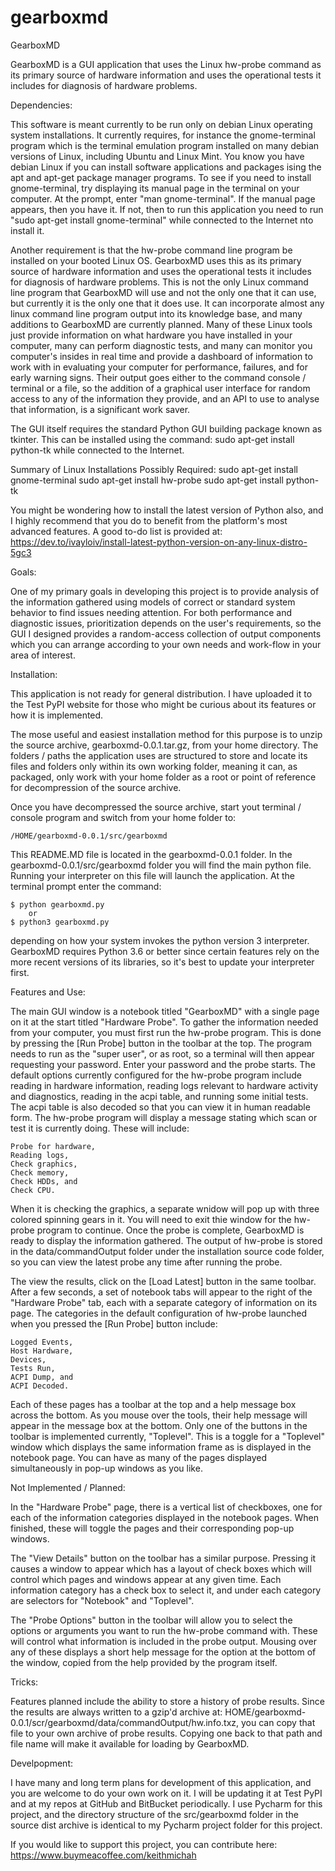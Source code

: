 # gearboxmd

GearboxMD


GearboxMD is a GUI application that uses the Linux hw-probe command as its primary source of hardware information and uses the operational tests it includes for diagnosis of hardware problems.


Dependencies:

This software is meant currently to be run only on debian Linux operating system installations.  It currently requires, for instance the gnome-terminal program which is the terminal emulation program installed on many debian versions of Linux, including Ubuntu and Linux Mint.  You know you have debian Linux if you can install software applications and packages ising the apt and apt-get package manager programs.  To see if you need to install gnome-terminal, try displaying its manual page in the terminal on your computer.  At the prompt, enter "man gnome-terminal".  If the manual page appears, then you have it.  If not, then to run this application you need to run "sudo apt-get install gnome-terminal" while connected to the Internet nto install it.

Another requirement is that the hw-probe command line program be installed on your booted Linux OS. GearboxMD uses this as its primary source of hardware information and uses the operational tests it includes for diagnosis of hardware problems.  This is not the only Linux command line program that GearboxMD will use and not the only one that it can use, but currently it is the only one that it does use.  It can incorporate almost any linux command line program output into its knowledge base, and many additions to GearboxMD are currently planned.  Many of these Linux tools just provide information on what hardware you have installed in your computer, many can perform diagnostic tests, and many can monitor you computer's insides in real time and provide a dashboard of information to work with in evaluating your computer for performance, failures, and for early warning signs.  Their output goes either to the command console / terminal or a file, so the addition of a graphical user interface for random access to any of the information they provide, and an API to use to analyse that information, is a significant work saver.

The GUI itself requires the standard Python GUI building package known as tkinter.  This can be installed using the command: sudo apt-get install python-tk while connected to the Internet.

Summary of Linux Installations Possibly Required:
	sudo apt-get install gnome-terminal
	sudo apt-get install hw-probe
	sudo apt-get install python-tk

You might be wondering how to install the latest version of Python also, and I highly recommend that you do to benefit from the platform's most advanced features.  A good to-do list is provided at:
	https://dev.to/ivayloiv/install-latest-python-version-on-any-linux-distro-5gc3


Goals:

One of my primary goals in developing this project is to provide analysis of the information gathered using models of correct or standard system behavior to find issues needing attention.  For both performance and diagnostic issues, prioritization depends on the user's requirements, so the GUI I designed provides a random-access collection of output components which you can arrange according to your own needs and work-flow in your area of interest.  


Installation:

This application is not ready for general distribution.  I have uploaded it to the Test PyPI website for those who might be curious about its features or how it is implemented.  

The mose useful and easiest installation method for this purpose is to unzip the source archive, gearboxmd-0.0.1.tar.gz, from your home directory.  The folders / paths the application uses are structured to store and locate its files and folders only within its own working folder, meaning it can, as packaged, only work with your home folder as a root or point of reference for decompression of the source archive.

Once you have decompressed the source archive, start yout terminal / console program and switch from your home folder to:

	/HOME/gearboxmd-0.0.1/src/gearboxmd

This README.MD file is located in the gearboxmd-0.0.1 folder.  In the gearboxmd-0.0.1/src/gearboxmd folder you will find the main python file.  Running your interpreter on this file will launch the application.  At the terminal prompt enter the command:
	
	$ python gearboxmd.py
		or
	$ python3 gearboxmd.py

depending on how your system invokes the python version 3 interpreter.  GearboxMD requires Python 3.6 or better since certain features rely on the more recent versions of its libraries, so it's best to update your interpreter first.


Features and Use:

The main GUI window is a notebook titled "GearboxMD" with a single page on it at the start titled "Hardware Probe".  To gather the information needed from your computer, you must first run the hw-probe program.  This is done by pressing the [Run Probe] button in the toolbar at the top.  The program needs to run as the "super user", or as root, so a terminal will then appear requesting your password.  Enter your password and the probe starts.  The default options currently configured for the hw-probe program include reading in hardware information, reading logs relevant to hardware activity and diagnostics, reading in the acpi table, and running some initial tests.  The acpi table is also decoded so that you can view it in human readable form.  The hw-probe program will display a message stating which scan or test it is currently doing.  These will include:

	Probe for hardware,
	Reading logs,
	Check graphics,
	Check memory,
	Check HDDs, and
	Check CPU. 

When it is checking the graphics, a separate wnidow will pop up with three colored spinning gears in it.  You will need to exit thie window for the hw-probe program to continue.  Once the probe is complete, GearboxMD is ready to display the information gathered.  The output of hw-probe is stored in the data/commandOutput folder under the installation source code folder, so you can view the latest probe any time after running the probe.

The view the results, click on the [Load Latest] button in the same toolbar.  After a few seconds, a set of notebook tabs will appear to the right of the "Hardware Probe" tab, each with a separate category of information on its page.  The categories in the default configuration of hw-probe launched when you pressed the [Run Probe] button include:

	Logged Events,
	Host Hardware,
	Devices,
	Tests Run,
	ACPI Dump, and
	ACPI Decoded.

Each of these pages has a toolbar at the top and a help message box across the bottom.  As you mouse over the tools, their help message will appear in the message box at the bottom.  Only one of the buttons in the toolbar is implemented currently, "Toplevel".  This is a toggle for a "Toplevel" window which displays the same information frame as is displayed in the notebook page.  You can have as many of the pages displayed simultaneously in pop-up windows as you like.

Not Implemented / Planned:

In the "Hardware Probe" page, there is a vertical list of checkboxes, one for each of the information categories displayed in the notebook pages.  When finished, these will toggle the pages and their corresponding pop-up windows.

The "View Details" button on the toolbar has a similar purpose.  Pressing it causes a window to appear which has a layout of check boxes which will control which pages and windows appear at any given time.  Each information category has a check box to select it, and under each category are selectors for "Notebook" and "Toplevel".

The "Probe Options" button in the toolbar will allow you to select the options or arguments you want to run the hw-probe command with.  These will control what information is included in the probe output.  Mousing over any of these displays a short help message for the option at the bottom of the window, copied from the help provided by the program itself.


Tricks:

Features planned include the ability to store a history of probe results.  Since the results are always written to a gzip'd archive at:
	HOME/gearboxmd-0.0.1/scr/gearboxmd/data/commandOutput/hw.info.txz, you can copy that file to your own archive of probe results.  Copying one back to that path and file name will make it available for loading by GearboxMD.


Develpopment:

I have many and long term plans for development of this application, and you are welcome to do your own work on it.  I will be updating it at Test PyPI and at my repos at GitHub and BitBucket periodically.  I use Pycharm for this project, and the directory structure of the src/gearboxmd folder in the source dist archive is identical to my Pycharm project folder for this project.

If you would like to support this project, you can contribute here:
https://www.buymeacoffee.com/keithmichah
